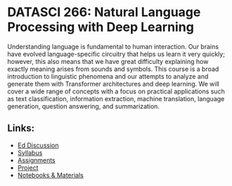 # DATASCI 266: Natural Language Processing with Deep Learning

Understanding language is fundamental to human interaction. Our brains
have evolved language-specific circuitry that helps us learn it very
quickly; however, this also means that we have great difficulty
explaining how exactly meaning arises from sounds and symbols. This
course is a broad introduction to linguistic phenomena and our
attempts to analyze and generate them with Transformer architectures
and deep learning. We will cover a wide range of concepts with a focus
on practical applications such as text classification, information
extraction, machine translation, language generation, question
answering, and summarization.

## Links:

* [Ed Discussion](https://edstem.org/us/courses/78359/discussion)
* [Syllabus](syllabus/)
* [Assignments](assignment/)
* [Project](project/)
* [Notebooks & Materials](materials/)


